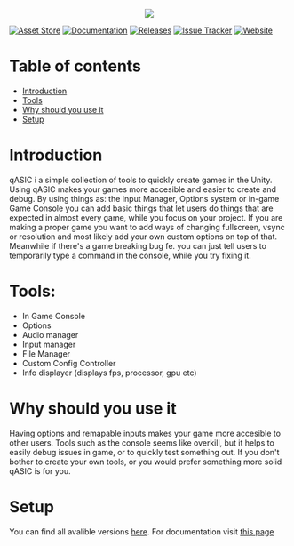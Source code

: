 <p align="center">
  <img src="https://qasictools.com/images/qASIC%20banner%20background.png">
</p>

[![Asset Store](https://img.shields.io/badge/-Asset%20Store-blueviolet.svg?style=for-the-badge)](https://assetstore.unity.com/packages/slug/198122)
[![Documentation](https://img.shields.io/badge/-Documentation-blue.svg?style=for-the-badge)](https://docs.qasictools.com/)
[![Releases](https://img.shields.io/github/downloads/DockFrankenstein/qASIC/total?color=brightgreen&label=Downloads&style=for-the-badge)](https://github.com/DockFrankenstein/qASIC/releases)
[![Issue Tracker](https://img.shields.io/github/issues/DockFrankenstein/qASIC?color=red&label=Issue%20Tracker&style=for-the-badge)](https://github.com/DockFrankenstein/qASIC/issues)
[![Website](https://img.shields.io/website?down_color=red&down_message=offline&label=Website&up_color=brightgreen&up_message=online&url=https%3A%2F%2Fqasictools.com&style=for-the-badge)](https://qasictools.com/)

# Table of contents
* [Introduction](#introduction)
* [Tools](#tools)
* [Why should you use it](#why-should-you-use-it)
* [Setup](#setup)

# Introduction
qASIC i a simple collection of tools to quickly create games in the Unity. Using qASIC makes your games more accesible and easier to create and debug. By using things as: the Input Manager, Options system or in-game Game Console you can add basic things that let users do things that are expected in almost every game, while you focus on your project. If you are making a proper game you want to add ways of changing fullscreen, vsync or resolution and most likely add your own custom options on top of that. Meanwhile if there's a game breaking bug fe. you can just tell users to temporarily type a command in the console, while you try fixing it.

# Tools:
* In Game Console
* Options
* Audio manager
* Input manager
* File Manager
* Custom Config Controller
* Info displayer (displays fps, processor, gpu etc)

# Why should you use it
Having options and remapable inputs makes your game more accesible to other users. Tools such as the console seems like overkill, but it helps to easily debug issues in game, or to quickly test something out. If you don't bother to create your own tools, or you would prefer something more solid qASIC is for you.

# Setup
You can find all avalible versions [here](https://github.com/DockFrankenstein/qASIC/releases). For documentation visit [this page](https://github.com/DockFrankenstein/qASIC/wiki)
